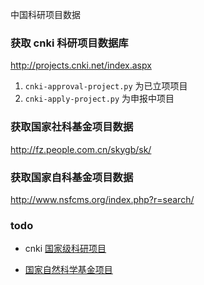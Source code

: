 中国科研项目数据

### 获取 cnki 科研项目数据库

<http://projects.cnki.net/index.aspx>

1. `cnki-approval-project.py` 为已立项项目
2. `cnki-apply-project.py` 为申报中项目

### 获取国家社科基金项目数据

<http://fz.people.com.cn/skygb/sk/>

### 获取国家自科基金项目数据

<http://www.nsfcms.org/index.php?r=search/>

### todo

* cnki [国家级科研项目](http://epub.cnki.net/grid2008/brief/result_src.aspx?stype=1&comptype=PROJ&showtitle=%E5%9B%BD%E5%AE%B6%E7%BA%A7%E7%A7%91%E7%A0%94%E9%A1%B9%E7%9B%AE)

* [国家自然科学基金项目](https://isisn.nsfc.gov.cn/egrantindex/funcindex/prjsearch-list)
